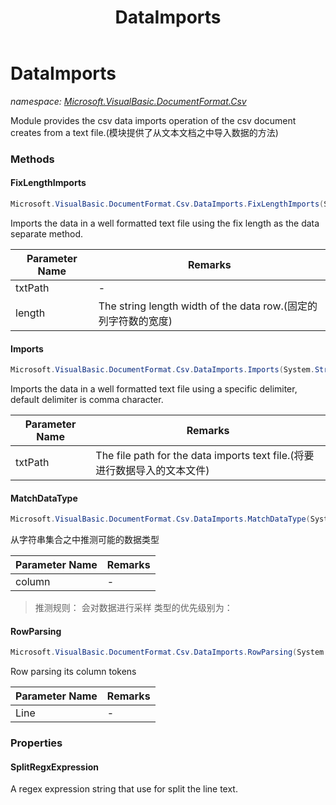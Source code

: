 ﻿---
title: DataImports
---

# DataImports
_namespace: [Microsoft.VisualBasic.DocumentFormat.Csv](N-Microsoft.VisualBasic.DocumentFormat.Csv.html)_

Module provides the csv data imports operation of the csv document creates from a text file.(模块提供了从文本文档之中导入数据的方法)



### Methods

#### FixLengthImports
```csharp
Microsoft.VisualBasic.DocumentFormat.Csv.DataImports.FixLengthImports(System.String,System.Int32,System.Text.Encoding)
```
Imports the data in a well formatted text file using the fix length as the data separate method.

|Parameter Name|Remarks|
|--------------|-------|
|txtPath|-|
|length|The string length width of the data row.(固定的列字符数的宽度)|


#### Imports
```csharp
Microsoft.VisualBasic.DocumentFormat.Csv.DataImports.Imports(System.String,System.String,System.Text.Encoding)
```
Imports the data in a well formatted text file using a specific delimiter, default delimiter is comma character.

|Parameter Name|Remarks|
|--------------|-------|
|txtPath|The file path for the data imports text file.(将要进行数据导入的文本文件)|


#### MatchDataType
```csharp
Microsoft.VisualBasic.DocumentFormat.Csv.DataImports.MatchDataType(System.Collections.Generic.IEnumerable{System.String})
```
从字符串集合之中推测可能的数据类型

|Parameter Name|Remarks|
|--------------|-------|
|column|-|

> 
>  推测规则：
>  会对数据进行采样
>  类型的优先级别为：
>  

#### RowParsing
```csharp
Microsoft.VisualBasic.DocumentFormat.Csv.DataImports.RowParsing(System.String,System.String)
```
Row parsing its column tokens

|Parameter Name|Remarks|
|--------------|-------|
|Line|-|



### Properties

#### SplitRegxExpression
A regex expression string that use for split the line text.
